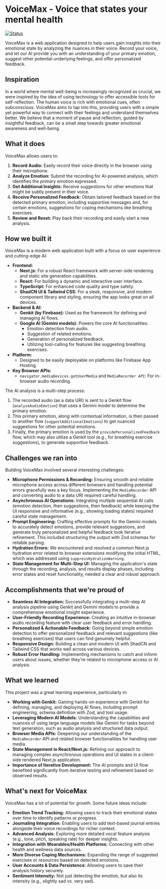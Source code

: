 # VoiceMax - Voice that states your mental health
[![Status](https://img.shields.io/badge/Status-Active-success)](https://github.com/TanbirRamim/VoiceMax)

VoiceMax is a web application designed to help users gain insights into their emotional state by analyzing the nuances in their voice. Record your voice, and let our AI provide you with an understanding of your primary emotion, suggest other potential underlying feelings, and offer personalized feedback.

## Inspiration

In a world where mental well-being is increasingly recognized as crucial, we were inspired by the idea of using technology to offer accessible tools for self-reflection. The human voice is rich with emotional cues, often subconscious. VoiceMax aims to tap into this, providing users with a simple yet powerful way to connect with their feelings and understand themselves better. We believe that a moment of pause and reflection, guided by insightful feedback, can be a small step towards greater emotional awareness and well-being.

## What it does

VoiceMax allows users to:
1.  **Record Audio:** Easily record their voice directly in the browser using their microphone.
2.  **Analyze Emotion:** Submit the recording for AI-powered analysis, which identifies the primary emotion expressed.
3.  **Get Additional Insights:** Receive suggestions for other emotions that might be subtly present in their voice.
4.  **Receive Personalized Feedback:** Obtain tailored feedback based on the detected primary emotion, including supportive messages and, for certain emotions, suggestions for coping mechanisms like breathing exercises.
5.  **Review and Reset:** Play back their recording and easily start a new analysis.

## How we built it

VoiceMax is a modern web application built with a focus on user experience and cutting-edge AI:
*   **Frontend:**
    *   **Next.js:** For a robust React framework with server-side rendering and static site generation capabilities.
    *   **React:** For building a dynamic and interactive user interface.
    *   **TypeScript:** For enhanced code quality and type safety.
    *   **ShadCN UI & Tailwind CSS:** For a sleek, responsive, and modern component library and styling, ensuring the app looks great on all devices.
*   **Backend & AI:**
    *   **Genkit (by Firebase):** Used as the framework for defining and managing AI flows.
    *   **Google AI (Gemini models):** Powers the core AI functionalities:
        *   Emotion detection from audio.
        *   Suggestion of related emotions.
        *   Generation of personalized feedback.
        *   Utilizing tool-calling for features like suggesting breathing exercises.
*   **Platform:**
    *   Designed to be easily deployable on platforms like Firebase App Hosting.
*   **Key Browser APIs:**
    *   `navigator.mediaDevices.getUserMedia` and `MediaRecorder API`: For in-browser audio recording.

The AI analysis is a multi-step process:
1.  The recorded audio (as a data URI) is sent to a Genkit flow (`analyzeAudioEmotion`) that uses a Gemini model to determine the primary emotion.
2.  This primary emotion, along with contextual information, is then passed to another flow (`suggestAdditionalEmotions`) to get nuanced suggestions for other potential emotions.
3.  Finally, the primary emotion is used by the `providePersonalizedFeedback` flow, which may also utilize a Genkit tool (e.g., for breathing exercise suggestions), to generate supportive feedback.

## Challenges we ran into

Building VoiceMax involved several interesting challenges:
*   **Microphone Permissions & Recording:** Ensuring smooth and reliable microphone access across different browsers and handling potential errors gracefully was a key focus. Implementing the `MediaRecorder` API and converting audio to a data URI required careful handling.
*   **Asynchronous AI Operations:** Integrating multiple sequential AI calls (emotion detection, then suggestions, then feedback) while keeping the UI responsive and informative (e.g., showing loading states) required careful state management.
*   **Prompt Engineering:** Crafting effective prompts for the Gemini models to accurately detect emotions, provide relevant suggestions, and generate truly personalized and helpful feedback took iterative refinement. This included structuring the output with Zod schemas for reliable parsing.
*   **Hydration Errors:** We encountered and resolved a common Next.js hydration error related to browser extensions modifying the initial HTML, which was addressed using `suppressHydrationWarning`.
*   **State Management for Multi-Step UI:** Managing the application's state through the recording, analysis, and results display phases, including error states and reset functionality, needed a clear and robust approach.

## Accomplishments that we're proud of

*   **Seamless AI Integration:** Successfully integrating a multi-step AI analysis pipeline using Genkit and Gemini models to provide a comprehensive emotional insight experience.
*   **User-Friendly Recording Experience:** Creating an intuitive in-browser audio recording feature with clear user feedback and error handling.
*   **Personalized & Actionable Feedback:** Going beyond simple emotion detection to offer personalized feedback and relevant suggestions (like breathing exercises) that users can find genuinely helpful.
*   **Responsive Design:** Building a clean and modern UI with ShadCN and Tailwind CSS that works well across various devices.
*   **Robust Error Handling:** Implementing mechanisms to catch and inform users about issues, whether they're related to microphone access or AI analysis.

## What we learned

This project was a great learning experience, particularly in:
*   **Working with Genkit:** Gaining hands-on experience with Genkit for defining, managing, and deploying AI flows, including prompt engineering, schema definition with Zod, and tool usage.
*   **Leveraging Modern AI Models:** Understanding the capabilities and nuances of using large language models like Gemini for tasks beyond text generation, such as audio analysis and structured data output.
*   **Browser Media APIs:** Deepening our understanding of the `MediaRecorder` API and related browser functionalities for handling user media.
*   **State Management in React/Next.js:** Refining our approach to managing complex asynchronous operations and UI states in a client-side rendered Next.js application.
*   **Importance of Iterative Development:** The AI prompts and UI flow benefited significantly from iterative testing and refinement based on observed results.

## What's next for VoiceMax

VoiceMax has a lot of potential for growth. Some future ideas include:
*   **Emotion Trend Tracking:** Allowing users to track their emotional states over time to identify patterns or progress.
*   **Journaling Integration:** Enabling users to add text-based journal entries alongside their voice recordings for richer context.
*   **Advanced Analysis:** Exploring more detailed vocal feature analysis (e.g., tone, pitch, speaking rate) for deeper insights.
*   **Integration with Wearables/Health Platforms:** Connecting with other health and wellness data sources.
*   **More Diverse Coping Mechanisms:** Expanding the range of suggested exercises or resources based on detected emotions.
*   **User Accounts & Data Persistence:** Allowing users to save their analysis history securely.
*   **Sentiment Intensity:** Not just detecting the emotion, but also its intensity (e.g., slightly sad vs. very sad).
